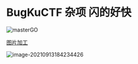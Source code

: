 # BugKuCTF 杂项 闪的好快

![masterGO](https://xiuxiu-1306082599.cos.ap-beijing.myqcloud.com/xiao/masterGO.gif)



[图片加工](https://tu.sioe.cn/gj/)

![image-20210913184234426](https://xiuxiu-1306082599.cos.ap-beijing.myqcloud.com/xiao/image-20210913184234426.png)

